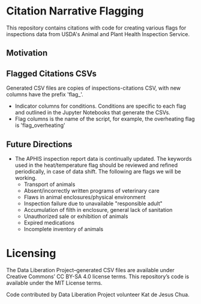# Citation Narrative Flagging
This repository contains citations with code for creating various flags for inspections data from USDA's Animal and Plant Health Inspection Service. 

## Motivation


## Flagged Citations CSVs
Generated CSV files are copies of inspections-citations CSV, with new columns have the prefix 'flag_'.
  * Indicator columns for conditions. Conditions are specific to each flag and outlined in the Jupyter Notebooks that generate the CSVs. 
  * Flag columns is the name of the script, for example, the overheating flag is 'flag_overheating'
  
## Future Directions
* The APHIS inspection report data is continually updated. The keywords used in the heat/temperature flag should be reviewed and refined periodically, in case of data shift. The following are flags we will be working. 
    * Transport of animals
    * Absent/incorrectly written programs of veterinary care
    * Flaws in animal enclosures/physical environment
    * Inspection failure due to unavailable "responsible adult"
    * Accumulation of filth in enclosure, general lack of sanitation
    * Unauthorized sale or exhibition of animals
    * Expired medications
    * Incomplete inventory of animals
      
# Licensing 
The Data Liberation Project–generated CSV files are available under Creative Commons’ CC BY-SA 4.0 license terms. This repository’s code is available under the MIT License terms.

Code contributed by Data Liberation Project volunteer Kat de Jesus Chua. 
